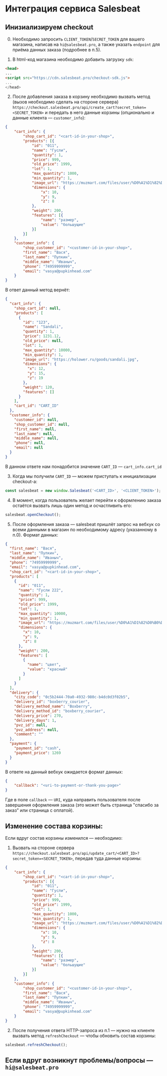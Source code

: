 # Интеграция сервиса Salesbeat

## Инизиализируем checkout

0) Необходимо запросить `CLIENT_TOKEN`/`SECRET_TOKEN` для вашего магазина, написав на `hi@salesbeat.pro`, а также указать `endpoint` для приёма данных заказа (подробнее в п.5).

1) В html-код магазина необходимо добавить загрузку `sdk`:

```html
<head>
...
<script src="https://cdn.salesbeat.pro/checkout-sdk.js">
...
</head>
```

2) После добавления заказа в корзину необходимо вызвать метод (вызов необходимо сделать на стороне сервера) `https://checkout.salesbeat.pro/api/create_cart?secret_token=<SECRET_TOKEN>` и передать в него данные корзины (опционально и данные клиента — `customer_info`):

```json
{
    "cart_info": {
        "shop_cart_id": "<cart-id-in-your-shop>",
        "products": [{
            "id": "011",
            "name": "Гусли",
            "quantity": 1,
            "price": 999,
            "old_price": 1999,
            "lot": 1,
            "max_quantity": 1000,
            "min_quantity": 1,
            "image_url": "https://muzmart.com/files/user/%D0%A1%D1%82%D0%B0%D1%82%D1%8C%D0%B8/%D0%93%D1%83%D1%81%D0%BB%D0%B8/%D0%B3%D1%83%D1%81%D0%BB%D0%B8%20%D0%B3%D0%BB%D0%B0%D0%B2%D0%BD%D0%B0%D1%8F.png",
            "dimensions": {
                "x": 10,
                "y": 9,
                "z": 8
            },
            "weight": 200,
            "features": [{
                "name": "размер",
                "value": "большущие"
            }]
        }]
    },
    "customer_info": {
        "shop_customer_id": "<customer-id-in-your-shop>",
        "first_name": "Вася",
        "last_name": "Пупкин",
        "middle_name": "Иваныч",
        "phone": "74959999999",
        "email": "vasya@pupkinhead.com"
    }
}
```

В ответ данный метод вернёт:

```json
{
  "cart_info": {
    "shop_cart_id": null,
    "products": [
      {
        "id": "123",
        "name": "Sandali",
        "quantity": 1,
        "price": 1231.12,
        "old_price": null,
        "lot": 1,
        "max_quantity": 10000,
        "min_quantity": 1,
        "image_url": "https://holower.ru/goods/sandali.jpg",
        "dimensions": {
          "x": 12,
          "y": 15,
          "z": 19
        },
        "weight": 120,
        "features": []
      }
    ],
    "cart_id": "CART_ID"
  },
  "customer_info": {
    "customer_id": null,
    "shop_customer_id": null,
    "first_name": null,
    "last_name": null,
    "middle_name": null,
    "phone": null,
    "email": null
  }
}
```

В данном ответе нам понадобится значение `CART_ID` — `cart_info.cart_id`


3) Когда мы получили `CART_ID` — можем приступать к инициализации checkout-а:

```javascript
const salesbeat = new window.Salesbeat('<CART_ID>', '<CLIENT_TOKEN>');
```

4) В момент, когда пользователь желает перейти к оформлению заказа остаётся вызвать лишь один метод и осчастливить его:

```javascript
salesbeat.openCheckout();
```

5) После оформления заказа — salesbeat пришлёт запрос на вебхук со всеми данными в магазин по необходимому адресу (указанному в п.0). Формат данных:

```json
{
  "first_name": "Вася",
  "last_name": "Пупкин",
  "middle_name": "Иваныч",
  "phone": "74959999999",
  "email": "vasya@pupkinhead.com",
  "shop_cart_id": "<cart-id-in-your-shop>",
  "products": [
    {
      "id": "011",
      "name": "Гусли 222",
      "quantity": 1,
      "price": 999,
      "old_price": 1999,
      "lot": 1,
      "max_quantity": 10000,
      "min_quantity": 1,
      "image_url": "https://muzmart.com/files/user/%D0%A1%D1%82%D0%B0%D1%82%D1%8C%D0%B8/%D0%93%D1%83%D1%81%D0%BB%D0%B8/%D0%B3%D1%83%D1%81%D0%BB%D0%B8%20%D0%B3%D0%BB%D0%B0%D0%B2%D0%BD%D0%B0%D1%8F.png",
      "dimensions": {
        "x": 10,
        "y": 9,
        "z": 8
      },
      "weight": 200,
      "features": [
        {
          "name": "цвет",
          "value": "красный"
        }
      ]
    }
  ],
  "delivery": {
    "city_code": "0c5b2444-70a0-4932-980c-b4dc0d3f02b5",
    "delivery_id": "boxberry_courier",
    "delivery_method_name": "Boxberry",
    "delivery_method_id": "boxberry_courier",
    "delivery_price": 270,
    "delivery_days": 1,
    "pvz_id": null,
    "pvz_address": null,
    "comment": ""
  },
  "payment": {
    "payment_id": "cash",
    "payment_price": 1269
  }
}
```

В ответе на данный вебхук ожидается формат данных:

```json
{
    "callback": "<uri-to-payment-or-thank-you-page>"
}
```

Где в поле `callback` — `URI`, куда направить пользователя после завершения оформления заказа (это может быть страница "спасибо за заказ" или страница с оплатой).


## Изменение состава корзины:

Если вдруг состав корзины изменился — необходимо:

1) Вызвать на стороне сервера `https://checkout.salesbeat.pro/api/update_cart/<CART_ID>?secret_token=<SECRET_TOKEN>`, передав туда данные корзины:

```json
{
    "cart_info": {
        "shop_cart_id": "<cart-id-in-your-shop>",
        "products": [{
            "id": "011",
            "name": "Гусли",
            "quantity": 1,
            "price": 999,
            "old_price": 1999,
            "lot": 1,
            "max_quantity": 1000,
            "min_quantity": 1,
            "image_url": "https://muzmart.com/files/user/%D0%A1%D1%82%D0%B0%D1%82%D1%8C%D0%B8/%D0%93%D1%83%D1%81%D0%BB%D0%B8/%D0%B3%D1%83%D1%81%D0%BB%D0%B8%20%D0%B3%D0%BB%D0%B0%D0%B2%D0%BD%D0%B0%D1%8F.png",
            "dimensions": {
                "x": 10,
                "y": 9,
                "z": 8
            },
            "weight": 200,
            "features": [{
                "name": "размер",
                "value": "большущие"
            }]
        }]
    },
    "customer_info": {
        "shop_customer_id": "<customer-id-in-your-shop>",
        "first_name": "Вася",
        "last_name": "Пупкин",
        "middle_name": "Иваныч",
        "phone": "74959999999",
        "email": "vasya@pupkinhead.com"
    }
}
```

2) После получения ответа HTTP-запроса из п.1 — нужно на клиенте вызвать метод `refreshCheckout` — чтобы обновить состав корзины:

```javascript
salesbeat.refreshCheckout();
```


## Если вдруг возникнут проблемы/вопросы — `hi@salesbeat.pro`
